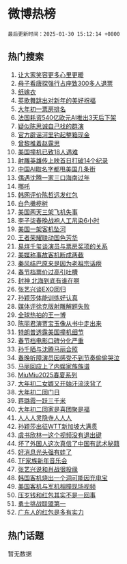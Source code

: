 # 微博热榜

`最后更新时间：2025-01-30 15:12:14 +0800`

## 热门搜索

1. [让大家笑容更多心里更暖](https://m.weibo.cn/search?containerid=100103type%3D1%26t%3D10%26q%3D%23%E8%AE%A9%E5%A4%A7%E5%AE%B6%E7%AC%91%E5%AE%B9%E6%9B%B4%E5%A4%9A%E5%BF%83%E9%87%8C%E6%9B%B4%E6%9A%96%23&stream_entry_id=51&isnewpage=1&extparam=seat%3D1%26c_type%3D51%26stream_entry_id%3D51%26cate%3D10103%26pos%3D0%26q%3D%2523%25E8%25AE%25A9%25E5%25A4%25A7%25E5%25AE%25B6%25E7%25AC%2591%25E5%25AE%25B9%25E6%259B%25B4%25E5%25A4%259A%25E5%25BF%2583%25E9%2587%258C%25E6%259B%25B4%25E6%259A%2596%2523%26filter_type%3Drealtimehot%26dgr%3D0%26display_time%3D1738221133%26pre_seqid%3D173822113361801140040135)
1. [母子看唐探强行占座致300多人退票](https://m.weibo.cn/search?containerid=100103type%3D1%26t%3D10%26q%3D%23%E6%AF%8D%E5%AD%90%E7%9C%8B%E5%94%90%E6%8E%A2%E5%BC%BA%E8%A1%8C%E5%8D%A0%E5%BA%A7%E8%87%B4300%E5%A4%9A%E4%BA%BA%E9%80%80%E7%A5%A8%23&stream_entry_id=31&isnewpage=1&extparam=seat%3D1%26realpos%3D1%26flag%3D1%26filter_type%3Drealtimehot%26c_type%3D31%26lcate%3D5001%26band_rank%3D1%26cate%3D5001%26stream_entry_id%3D31%26q%3D%2523%25E6%25AF%258D%25E5%25AD%2590%25E7%259C%258B%25E5%2594%2590%25E6%258E%25A2%25E5%25BC%25BA%25E8%25A1%258C%25E5%258D%25A0%25E5%25BA%25A7%25E8%2587%25B4300%25E5%25A4%259A%25E4%25BA%25BA%25E9%2580%2580%25E7%25A5%25A8%2523%26pos%3D0%26dgr%3D0%26display_time%3D1738221133%26pre_seqid%3D173822113361801140040135)
1. [纸嫁衣](https://m.weibo.cn/search?containerid=100103type%3D1%26t%3D10%26q%3D%E7%BA%B8%E5%AB%81%E8%A1%A3&stream_entry_id=31&isnewpage=1&extparam=seat%3D1%26realpos%3D2%26flag%3D1%26filter_type%3Drealtimehot%26c_type%3D31%26lcate%3D5001%26band_rank%3D2%26cate%3D5001%26stream_entry_id%3D31%26q%3D%25E7%25BA%25B8%25E5%25AB%2581%25E8%25A1%25A3%26pos%3D1%26dgr%3D0%26display_time%3D1738221133%26pre_seqid%3D173822113361801140040135)
1. [英歌舞跳出对新年的美好祝福](https://m.weibo.cn/search?containerid=100103type%3D1%26t%3D10%26q%3D%23%E8%8B%B1%E6%AD%8C%E8%88%9E%E8%B7%B3%E5%87%BA%E5%AF%B9%E6%96%B0%E5%B9%B4%E7%9A%84%E7%BE%8E%E5%A5%BD%E7%A5%9D%E7%A6%8F%23&stream_entry_id=31&isnewpage=1&extparam=seat%3D1%26realpos%3D3%26flag%3D0%26filter_type%3Drealtimehot%26c_type%3D31%26lcate%3D5001%26band_rank%3D3%26cate%3D5001%26stream_entry_id%3D31%26q%3D%2523%25E8%258B%25B1%25E6%25AD%258C%25E8%2588%259E%25E8%25B7%25B3%25E5%2587%25BA%25E5%25AF%25B9%25E6%2596%25B0%25E5%25B9%25B4%25E7%259A%2584%25E7%25BE%258E%25E5%25A5%25BD%25E7%25A5%259D%25E7%25A6%258F%2523%26pos%3D2%26dgr%3D0%26display_time%3D1738221133%26pre_seqid%3D173822113361801140040135)
1. [大年初一票房排名](https://m.weibo.cn/search?containerid=100103type%3D1%26t%3D10%26q%3D%23%E5%A4%A7%E5%B9%B4%E5%88%9D%E4%B8%80%E7%A5%A8%E6%88%BF%E6%8E%92%E5%90%8D%23&stream_entry_id=31&isnewpage=1&extparam=seat%3D1%26realpos%3D4%26flag%3D2%26filter_type%3Drealtimehot%26c_type%3D31%26lcate%3D5001%26band_rank%3D4%26cate%3D5001%26stream_entry_id%3D31%26q%3D%2523%25E5%25A4%25A7%25E5%25B9%25B4%25E5%2588%259D%25E4%25B8%2580%25E7%25A5%25A8%25E6%2588%25BF%25E6%258E%2592%25E5%2590%258D%2523%26pos%3D3%26dgr%3D0%26display_time%3D1738221133%26pre_seqid%3D173822113361801140040135)
1. [法国耗资540亿欧元AI推出3天后下架](https://m.weibo.cn/search?containerid=100103type%3D1%26t%3D10%26q%3D%23%E6%B3%95%E5%9B%BD%E8%80%97%E8%B5%84540%E4%BA%BF%E6%AC%A7%E5%85%83AI%E6%8E%A8%E5%87%BA3%E5%A4%A9%E5%90%8E%E4%B8%8B%E6%9E%B6%23&stream_entry_id=31&isnewpage=1&extparam=seat%3D1%26realpos%3D5%26flag%3D1%26filter_type%3Drealtimehot%26c_type%3D31%26lcate%3D5001%26band_rank%3D5%26cate%3D5001%26stream_entry_id%3D31%26q%3D%2523%25E6%25B3%2595%25E5%259B%25BD%25E8%2580%2597%25E8%25B5%2584540%25E4%25BA%25BF%25E6%25AC%25A7%25E5%2585%2583AI%25E6%258E%25A8%25E5%2587%25BA3%25E5%25A4%25A9%25E5%2590%258E%25E4%25B8%258B%25E6%259E%25B6%2523%26pos%3D4%26dgr%3D0%26display_time%3D1738221133%26pre_seqid%3D173822113361801140040135)
1. [疑似陈思诚自己找的群演](https://m.weibo.cn/search?containerid=100103type%3D1%26t%3D10%26q%3D%E7%96%91%E4%BC%BC%E9%99%88%E6%80%9D%E8%AF%9A%E8%87%AA%E5%B7%B1%E6%89%BE%E7%9A%84%E7%BE%A4%E6%BC%94&stream_entry_id=31&isnewpage=1&extparam=seat%3D1%26realpos%3D6%26flag%3D1%26filter_type%3Drealtimehot%26c_type%3D31%26lcate%3D5001%26band_rank%3D6%26cate%3D5001%26stream_entry_id%3D31%26q%3D%25E7%2596%2591%25E4%25BC%25BC%25E9%2599%2588%25E6%2580%259D%25E8%25AF%259A%25E8%2587%25AA%25E5%25B7%25B1%25E6%2589%25BE%25E7%259A%2584%25E7%25BE%25A4%25E6%25BC%2594%26pos%3D5%26dgr%3D0%26display_time%3D1738221133%26pre_seqid%3D173822113361801140040135)
1. [官方辟谣河里钓起整箱现金](https://m.weibo.cn/search?containerid=100103type%3D1%26t%3D10%26q%3D%23%E5%AE%98%E6%96%B9%E8%BE%9F%E8%B0%A3%E6%B2%B3%E9%87%8C%E9%92%93%E8%B5%B7%E6%95%B4%E7%AE%B1%E7%8E%B0%E9%87%91%23&stream_entry_id=31&isnewpage=1&extparam=seat%3D1%26adid%3D275001%26filter_type%3Drealtimehot%26stream_entry_id%3D31%26c_type%3D31%26lcate%3D5001%26band_rank%3D7%26cate%3D5001%26pos%3D6%26q%3D%2523%25E5%25AE%2598%25E6%2596%25B9%25E8%25BE%259F%25E8%25B0%25A3%25E6%25B2%25B3%25E9%2587%258C%25E9%2592%2593%25E8%25B5%25B7%25E6%2595%25B4%25E7%25AE%25B1%25E7%258E%25B0%25E9%2587%2591%2523%26is_ad_pos%3D1%26dgr%3D0%26display_time%3D1738221133%26pre_seqid%3D173822113361801140040135)
1. [曾黎推着赵露思](https://m.weibo.cn/search?containerid=100103type%3D1%26t%3D10%26q%3D%23%E6%9B%BE%E9%BB%8E%E6%8E%A8%E7%9D%80%E8%B5%B5%E9%9C%B2%E6%80%9D%23&stream_entry_id=31&isnewpage=1&extparam=seat%3D1%26realpos%3D7%26flag%3D1%26filter_type%3Drealtimehot%26c_type%3D31%26lcate%3D5001%26band_rank%3D7%26cate%3D5001%26stream_entry_id%3D31%26q%3D%2523%25E6%259B%25BE%25E9%25BB%258E%25E6%258E%25A8%25E7%259D%2580%25E8%25B5%25B5%25E9%259C%25B2%25E6%2580%259D%2523%26pos%3D7%26dgr%3D0%26display_time%3D1738221133%26pre_seqid%3D173822113361801140040135)
1. [美国撞机已致18人遇难](https://m.weibo.cn/search?containerid=100103type%3D1%26t%3D10%26q%3D%23%E7%BE%8E%E5%9B%BD%E6%92%9E%E6%9C%BA%E5%B7%B2%E8%87%B418%E4%BA%BA%E9%81%87%E9%9A%BE%23&stream_entry_id=31&isnewpage=1&extparam=seat%3D1%26realpos%3D8%26flag%3D0%26filter_type%3Drealtimehot%26c_type%3D31%26lcate%3D5001%26band_rank%3D8%26cate%3D5001%26stream_entry_id%3D31%26q%3D%2523%25E7%25BE%258E%25E5%259B%25BD%25E6%2592%259E%25E6%259C%25BA%25E5%25B7%25B2%25E8%2587%25B418%25E4%25BA%25BA%25E9%2581%2587%25E9%259A%25BE%2523%26pos%3D8%26dgr%3D0%26display_time%3D1738221133%26pre_seqid%3D173822113361801140040135)
1. [射雕英雄传上映首日打破14个纪录](https://m.weibo.cn/search?containerid=100103type%3D1%26t%3D10%26q%3D%23%E5%B0%84%E9%9B%95%E8%8B%B1%E9%9B%84%E4%BC%A0%E4%B8%8A%E6%98%A0%E9%A6%96%E6%97%A5%E6%89%93%E7%A0%B414%E4%B8%AA%E7%BA%AA%E5%BD%95%23&stream_entry_id=31&isnewpage=1&extparam=seat%3D1%26realpos%3D9%26flag%3D0%26filter_type%3Drealtimehot%26c_type%3D31%26lcate%3D5001%26band_rank%3D9%26cate%3D5001%26stream_entry_id%3D31%26q%3D%2523%25E5%25B0%2584%25E9%259B%2595%25E8%258B%25B1%25E9%259B%2584%25E4%25BC%25A0%25E4%25B8%258A%25E6%2598%25A0%25E9%25A6%2596%25E6%2597%25A5%25E6%2589%2593%25E7%25A0%25B414%25E4%25B8%25AA%25E7%25BA%25AA%25E5%25BD%2595%2523%26pos%3D9%26dgr%3D0%26display_time%3D1738221133%26pre_seqid%3D173822113361801140040135)
1. [中国AI取名字都甩美国几条街](https://m.weibo.cn/search?containerid=100103type%3D1%26t%3D10%26q%3D%23%E4%B8%AD%E5%9B%BDAI%E5%8F%96%E5%90%8D%E5%AD%97%E9%83%BD%E7%94%A9%E7%BE%8E%E5%9B%BD%E5%87%A0%E6%9D%A1%E8%A1%97%23&stream_entry_id=31&isnewpage=1&extparam=seat%3D1%26realpos%3D10%26flag%3D0%26filter_type%3Drealtimehot%26c_type%3D31%26lcate%3D5001%26band_rank%3D10%26cate%3D5001%26stream_entry_id%3D31%26q%3D%2523%25E4%25B8%25AD%25E5%259B%25BDAI%25E5%258F%2596%25E5%2590%258D%25E5%25AD%2597%25E9%2583%25BD%25E7%2594%25A9%25E7%25BE%258E%25E5%259B%25BD%25E5%2587%25A0%25E6%259D%25A1%25E8%25A1%2597%2523%26pos%3D10%26dgr%3D0%26display_time%3D1738221133%26pre_seqid%3D173822113361801140040135)
1. [偶遇沈腾一家三口海南过年](https://m.weibo.cn/search?containerid=100103type%3D1%26t%3D10%26q%3D%23%E5%81%B6%E9%81%87%E6%B2%88%E8%85%BE%E4%B8%80%E5%AE%B6%E4%B8%89%E5%8F%A3%E6%B5%B7%E5%8D%97%E8%BF%87%E5%B9%B4%23&stream_entry_id=31&isnewpage=1&extparam=seat%3D1%26realpos%3D11%26flag%3D2%26filter_type%3Drealtimehot%26c_type%3D31%26lcate%3D5001%26band_rank%3D11%26cate%3D5001%26stream_entry_id%3D31%26q%3D%2523%25E5%2581%25B6%25E9%2581%2587%25E6%25B2%2588%25E8%2585%25BE%25E4%25B8%2580%25E5%25AE%25B6%25E4%25B8%2589%25E5%258F%25A3%25E6%25B5%25B7%25E5%258D%2597%25E8%25BF%2587%25E5%25B9%25B4%2523%26pos%3D11%26dgr%3D0%26display_time%3D1738221133%26pre_seqid%3D173822113361801140040135)
1. [哪吒](https://m.weibo.cn/search?containerid=100103type%3D1%26t%3D10%26q%3D%E5%93%AA%E5%90%92&stream_entry_id=31&isnewpage=1&extparam=seat%3D1%26realpos%3D12%26flag%3D0%26filter_type%3Drealtimehot%26c_type%3D31%26lcate%3D5001%26band_rank%3D12%26cate%3D5001%26stream_entry_id%3D31%26q%3D%25E5%2593%25AA%25E5%2590%2592%26pos%3D12%26dgr%3D0%26display_time%3D1738221133%26pre_seqid%3D173822113361801140040135)
1. [韩网评价陈哲远发红包](https://m.weibo.cn/search?containerid=100103type%3D1%26t%3D10%26q%3D%23%E9%9F%A9%E7%BD%91%E8%AF%84%E4%BB%B7%E9%99%88%E5%93%B2%E8%BF%9C%E5%8F%91%E7%BA%A2%E5%8C%85%23&stream_entry_id=31&isnewpage=1&extparam=seat%3D1%26realpos%3D13%26flag%3D0%26filter_type%3Drealtimehot%26c_type%3D31%26lcate%3D5001%26band_rank%3D13%26cate%3D5001%26stream_entry_id%3D31%26q%3D%2523%25E9%259F%25A9%25E7%25BD%2591%25E8%25AF%2584%25E4%25BB%25B7%25E9%2599%2588%25E5%2593%25B2%25E8%25BF%259C%25E5%258F%2591%25E7%25BA%25A2%25E5%258C%2585%2523%26pos%3D13%26dgr%3D0%26display_time%3D1738221133%26pre_seqid%3D173822113361801140040135)
1. [白色橄榄树](https://m.weibo.cn/search?containerid=100103type%3D1%26t%3D10%26q%3D%E7%99%BD%E8%89%B2%E6%A9%84%E6%A6%84%E6%A0%91&stream_entry_id=31&isnewpage=1&extparam=seat%3D1%26realpos%3D14%26flag%3D1%26filter_type%3Drealtimehot%26c_type%3D31%26lcate%3D5001%26band_rank%3D14%26cate%3D5001%26stream_entry_id%3D31%26q%3D%25E7%2599%25BD%25E8%2589%25B2%25E6%25A9%2584%25E6%25A6%2584%25E6%25A0%2591%26pos%3D14%26dgr%3D0%26display_time%3D1738221133%26pre_seqid%3D173822113361801140040135)
1. [美国两天三架飞机失事](https://m.weibo.cn/search?containerid=100103type%3D1%26t%3D10%26q%3D%23%E7%BE%8E%E5%9B%BD%E4%B8%A4%E5%A4%A9%E4%B8%89%E6%9E%B6%E9%A3%9E%E6%9C%BA%E5%A4%B1%E4%BA%8B%23&stream_entry_id=31&isnewpage=1&extparam=seat%3D1%26realpos%3D15%26flag%3D1%26filter_type%3Drealtimehot%26c_type%3D31%26lcate%3D5001%26band_rank%3D15%26cate%3D5001%26stream_entry_id%3D31%26q%3D%2523%25E7%25BE%258E%25E5%259B%25BD%25E4%25B8%25A4%25E5%25A4%25A9%25E4%25B8%2589%25E6%259E%25B6%25E9%25A3%259E%25E6%259C%25BA%25E5%25A4%25B1%25E4%25BA%258B%2523%26pos%3D15%26dgr%3D0%26display_time%3D1738221133%26pre_seqid%3D173822113361801140040135)
1. [李子柒春晚战袍人工吊染6小时](https://m.weibo.cn/search?containerid=100103type%3D1%26t%3D10%26q%3D%23%E6%9D%8E%E5%AD%90%E6%9F%92%E6%98%A5%E6%99%9A%E6%88%98%E8%A2%8D%E4%BA%BA%E5%B7%A5%E5%90%8A%E6%9F%936%E5%B0%8F%E6%97%B6%23&stream_entry_id=31&isnewpage=1&extparam=seat%3D1%26realpos%3D16%26flag%3D2%26filter_type%3Drealtimehot%26c_type%3D31%26lcate%3D5001%26band_rank%3D16%26cate%3D5001%26stream_entry_id%3D31%26q%3D%2523%25E6%259D%258E%25E5%25AD%2590%25E6%259F%2592%25E6%2598%25A5%25E6%2599%259A%25E6%2588%2598%25E8%25A2%258D%25E4%25BA%25BA%25E5%25B7%25A5%25E5%2590%258A%25E6%259F%25936%25E5%25B0%258F%25E6%2597%25B6%2523%26pos%3D16%26dgr%3D0%26display_time%3D1738221133%26pre_seqid%3D173822113361801140040135)
1. [美国一架客机坠河](https://m.weibo.cn/search?containerid=100103type%3D1%26t%3D10%26q%3D%23%E7%BE%8E%E5%9B%BD%E4%B8%80%E6%9E%B6%E5%AE%A2%E6%9C%BA%E5%9D%A0%E6%B2%B3%23&stream_entry_id=31&isnewpage=1&extparam=seat%3D1%26realpos%3D17%26flag%3D0%26filter_type%3Drealtimehot%26c_type%3D31%26lcate%3D5001%26band_rank%3D17%26cate%3D5001%26stream_entry_id%3D31%26q%3D%2523%25E7%25BE%258E%25E5%259B%25BD%25E4%25B8%2580%25E6%259E%25B6%25E5%25AE%25A2%25E6%259C%25BA%25E5%259D%25A0%25E6%25B2%25B3%2523%26pos%3D17%26dgr%3D0%26display_time%3D1738221133%26pre_seqid%3D173822113361801140040135)
1. [王者荣耀联动国色芳华](https://m.weibo.cn/search?containerid=100103type%3D1%26t%3D10%26q%3D%23%E7%8E%8B%E8%80%85%E8%8D%A3%E8%80%80%E8%81%94%E5%8A%A8%E5%9B%BD%E8%89%B2%E8%8A%B3%E5%8D%8E%23&stream_entry_id=31&isnewpage=1&extparam=seat%3D1%26realpos%3D18%26flag%3D0%26filter_type%3Drealtimehot%26c_type%3D31%26lcate%3D5001%26band_rank%3D18%26cate%3D5001%26stream_entry_id%3D31%26q%3D%2523%25E7%258E%258B%25E8%2580%2585%25E8%258D%25A3%25E8%2580%2580%25E8%2581%2594%25E5%258A%25A8%25E5%259B%25BD%25E8%2589%25B2%25E8%258A%25B3%25E5%258D%258E%2523%26pos%3D18%26dgr%3D0%26display_time%3D1738221133%26pre_seqid%3D173822113361801140040135)
1. [易烊千玺谈演员与票房奖项的关系](https://m.weibo.cn/search?containerid=100103type%3D1%26t%3D10%26q%3D%23%E6%98%93%E7%83%8A%E5%8D%83%E7%8E%BA%E8%B0%88%E6%BC%94%E5%91%98%E4%B8%8E%E7%A5%A8%E6%88%BF%E5%A5%96%E9%A1%B9%E7%9A%84%E5%85%B3%E7%B3%BB%23&stream_entry_id=31&isnewpage=1&extparam=seat%3D1%26realpos%3D19%26flag%3D1%26filter_type%3Drealtimehot%26c_type%3D31%26lcate%3D5001%26band_rank%3D19%26cate%3D5001%26stream_entry_id%3D31%26q%3D%2523%25E6%2598%2593%25E7%2583%258A%25E5%258D%2583%25E7%258E%25BA%25E8%25B0%2588%25E6%25BC%2594%25E5%2591%2598%25E4%25B8%258E%25E7%25A5%25A8%25E6%2588%25BF%25E5%25A5%2596%25E9%25A1%25B9%25E7%259A%2584%25E5%2585%25B3%25E7%25B3%25BB%2523%26pos%3D19%26dgr%3D0%26display_time%3D1738221133%26pre_seqid%3D173822113361801140040135)
1. [美媒称事故客机断成两截](https://m.weibo.cn/search?containerid=100103type%3D1%26t%3D10%26q%3D%23%E7%BE%8E%E5%AA%92%E7%A7%B0%E4%BA%8B%E6%95%85%E5%AE%A2%E6%9C%BA%E6%96%AD%E6%88%90%E4%B8%A4%E6%88%AA%23&stream_entry_id=31&isnewpage=1&extparam=seat%3D1%26realpos%3D20%26flag%3D1%26filter_type%3Drealtimehot%26c_type%3D31%26lcate%3D5001%26band_rank%3D20%26cate%3D5001%26stream_entry_id%3D31%26q%3D%2523%25E7%25BE%258E%25E5%25AA%2592%25E7%25A7%25B0%25E4%25BA%258B%25E6%2595%2585%25E5%25AE%25A2%25E6%259C%25BA%25E6%2596%25AD%25E6%2588%2590%25E4%25B8%25A4%25E6%2588%25AA%2523%26pos%3D20%26dgr%3D0%26display_time%3D1738221133%26pre_seqid%3D173822113361801140040135)
1. [秦风结巴原来是因为老祖宗话痨](https://m.weibo.cn/search?containerid=100103type%3D1%26t%3D10%26q%3D%E7%A7%A6%E9%A3%8E%E7%BB%93%E5%B7%B4%E5%8E%9F%E6%9D%A5%E6%98%AF%E5%9B%A0%E4%B8%BA%E8%80%81%E7%A5%96%E5%AE%97%E8%AF%9D%E7%97%A8&stream_entry_id=31&isnewpage=1&extparam=seat%3D1%26realpos%3D21%26flag%3D1%26filter_type%3Drealtimehot%26c_type%3D31%26lcate%3D5001%26band_rank%3D21%26cate%3D5001%26stream_entry_id%3D31%26q%3D%25E7%25A7%25A6%25E9%25A3%258E%25E7%25BB%2593%25E5%25B7%25B4%25E5%258E%259F%25E6%259D%25A5%25E6%2598%25AF%25E5%259B%25A0%25E4%25B8%25BA%25E8%2580%2581%25E7%25A5%2596%25E5%25AE%2597%25E8%25AF%259D%25E7%2597%25A8%26pos%3D21%26dgr%3D0%26display_time%3D1738221133%26pre_seqid%3D173822113361801140040135)
1. [春节档票价过高引吐槽](https://m.weibo.cn/search?containerid=100103type%3D1%26t%3D10%26q%3D%23%E6%98%A5%E8%8A%82%E6%A1%A3%E7%A5%A8%E4%BB%B7%E8%BF%87%E9%AB%98%E5%BC%95%E5%90%90%E6%A7%BD%23&stream_entry_id=31&isnewpage=1&extparam=seat%3D1%26realpos%3D22%26flag%3D0%26filter_type%3Drealtimehot%26c_type%3D31%26lcate%3D5001%26band_rank%3D22%26cate%3D5001%26stream_entry_id%3D31%26q%3D%2523%25E6%2598%25A5%25E8%258A%2582%25E6%25A1%25A3%25E7%25A5%25A8%25E4%25BB%25B7%25E8%25BF%2587%25E9%25AB%2598%25E5%25BC%2595%25E5%2590%2590%25E6%25A7%25BD%2523%26pos%3D22%26dgr%3D0%26display_time%3D1738221133%26pre_seqid%3D173822113361801140040135)
1. [封神 北海到底有谁在啊](https://m.weibo.cn/search?containerid=100103type%3D1%26t%3D10%26q%3D%E5%B0%81%E7%A5%9E+%E5%8C%97%E6%B5%B7%E5%88%B0%E5%BA%95%E6%9C%89%E8%B0%81%E5%9C%A8%E5%95%8A&stream_entry_id=31&isnewpage=1&extparam=seat%3D1%26realpos%3D23%26flag%3D0%26filter_type%3Drealtimehot%26c_type%3D31%26lcate%3D5001%26band_rank%3D23%26cate%3D5001%26stream_entry_id%3D31%26q%3D%25E5%25B0%2581%25E7%25A5%259E%2520%25E5%258C%2597%25E6%25B5%25B7%25E5%2588%25B0%25E5%25BA%2595%25E6%259C%2589%25E8%25B0%2581%25E5%259C%25A8%25E5%2595%258A%26pos%3D23%26dgr%3D0%26display_time%3D1738221133%26pre_seqid%3D173822113361801140040135)
1. [张艺兴谈EXO回归](https://m.weibo.cn/search?containerid=100103type%3D1%26t%3D10%26q%3D%23%E5%BC%A0%E8%89%BA%E5%85%B4%E8%B0%88EXO%E5%9B%9E%E5%BD%92%23&stream_entry_id=31&isnewpage=1&extparam=seat%3D1%26realpos%3D24%26flag%3D0%26filter_type%3Drealtimehot%26c_type%3D31%26lcate%3D5001%26band_rank%3D24%26cate%3D5001%26stream_entry_id%3D31%26q%3D%2523%25E5%25BC%25A0%25E8%2589%25BA%25E5%2585%25B4%25E8%25B0%2588EXO%25E5%259B%259E%25E5%25BD%2592%2523%26pos%3D24%26dgr%3D0%26display_time%3D1738221133%26pre_seqid%3D173822113361801140040135)
1. [孙颖莎体能训练好认真](https://m.weibo.cn/search?containerid=100103type%3D1%26t%3D10%26q%3D%23%E5%AD%99%E9%A2%96%E8%8E%8E%E4%BD%93%E8%83%BD%E8%AE%AD%E7%BB%83%E5%A5%BD%E8%AE%A4%E7%9C%9F%23&stream_entry_id=31&isnewpage=1&extparam=seat%3D1%26realpos%3D25%26flag%3D1%26filter_type%3Drealtimehot%26c_type%3D31%26lcate%3D5001%26band_rank%3D25%26cate%3D5001%26stream_entry_id%3D31%26q%3D%2523%25E5%25AD%2599%25E9%25A2%2596%25E8%258E%258E%25E4%25BD%2593%25E8%2583%25BD%25E8%25AE%25AD%25E7%25BB%2583%25E5%25A5%25BD%25E8%25AE%25A4%25E7%259C%259F%2523%26pos%3D25%26dgr%3D0%26display_time%3D1738221133%26pre_seqid%3D173822113361801140040135)
1. [媒体评徐克版射雕解题失败](https://m.weibo.cn/search?containerid=100103type%3D1%26t%3D10%26q%3D%23%E5%AA%92%E4%BD%93%E8%AF%84%E5%BE%90%E5%85%8B%E7%89%88%E5%B0%84%E9%9B%95%E8%A7%A3%E9%A2%98%E5%A4%B1%E8%B4%A5%23&stream_entry_id=31&isnewpage=1&extparam=seat%3D1%26realpos%3D26%26flag%3D1%26filter_type%3Drealtimehot%26c_type%3D31%26lcate%3D5001%26band_rank%3D26%26cate%3D5001%26stream_entry_id%3D31%26q%3D%2523%25E5%25AA%2592%25E4%25BD%2593%25E8%25AF%2584%25E5%25BE%2590%25E5%2585%258B%25E7%2589%2588%25E5%25B0%2584%25E9%259B%2595%25E8%25A7%25A3%25E9%25A2%2598%25E5%25A4%25B1%25E8%25B4%25A5%2523%26pos%3D26%26dgr%3D0%26display_time%3D1738221133%26pre_seqid%3D173822113361801140040135)
1. [全球热拍的王一博](https://m.weibo.cn/search?containerid=100103type%3D1%26t%3D10%26q%3D%E5%85%A8%E7%90%83%E7%83%AD%E6%8B%8D%E7%9A%84%E7%8E%8B%E4%B8%80%E5%8D%9A&stream_entry_id=31&isnewpage=1&extparam=seat%3D1%26realpos%3D27%26flag%3D0%26filter_type%3Drealtimehot%26c_type%3D31%26lcate%3D5001%26band_rank%3D27%26cate%3D5001%26stream_entry_id%3D31%26q%3D%25E5%2585%25A8%25E7%2590%2583%25E7%2583%25AD%25E6%258B%258D%25E7%259A%2584%25E7%258E%258B%25E4%25B8%2580%25E5%258D%259A%26pos%3D27%26dgr%3D0%26display_time%3D1738221133%26pre_seqid%3D173822113361801140040135)
1. [陈丽君演贾宝玉像从书中走出来](https://m.weibo.cn/search?containerid=100103type%3D1%26t%3D10%26q%3D%23%E9%99%88%E4%B8%BD%E5%90%9B%E6%BC%94%E8%B4%BE%E5%AE%9D%E7%8E%89%E5%83%8F%E4%BB%8E%E4%B9%A6%E4%B8%AD%E8%B5%B0%E5%87%BA%E6%9D%A5%23&stream_entry_id=31&isnewpage=1&extparam=seat%3D1%26realpos%3D28%26flag%3D0%26filter_type%3Drealtimehot%26c_type%3D31%26lcate%3D5001%26band_rank%3D28%26cate%3D5001%26stream_entry_id%3D31%26q%3D%2523%25E9%2599%2588%25E4%25B8%25BD%25E5%2590%259B%25E6%25BC%2594%25E8%25B4%25BE%25E5%25AE%259D%25E7%258E%2589%25E5%2583%258F%25E4%25BB%258E%25E4%25B9%25A6%25E4%25B8%25AD%25E8%25B5%25B0%25E5%2587%25BA%25E6%259D%25A5%2523%26pos%3D28%26dgr%3D0%26display_time%3D1738221133%26pre_seqid%3D173822113361801140040135)
1. [特朗普透露美国撞机细节](https://m.weibo.cn/search?containerid=100103type%3D1%26t%3D10%26q%3D%23%E7%89%B9%E6%9C%97%E6%99%AE%E9%80%8F%E9%9C%B2%E7%BE%8E%E5%9B%BD%E6%92%9E%E6%9C%BA%E7%BB%86%E8%8A%82%23&stream_entry_id=31&isnewpage=1&extparam=seat%3D1%26realpos%3D29%26flag%3D1%26filter_type%3Drealtimehot%26c_type%3D31%26lcate%3D5001%26band_rank%3D29%26cate%3D5001%26stream_entry_id%3D31%26q%3D%2523%25E7%2589%25B9%25E6%259C%2597%25E6%2599%25AE%25E9%2580%258F%25E9%259C%25B2%25E7%25BE%258E%25E5%259B%25BD%25E6%2592%259E%25E6%259C%25BA%25E7%25BB%2586%25E8%258A%2582%2523%26pos%3D29%26dgr%3D0%26display_time%3D1738221133%26pre_seqid%3D173822113361801140040135)
1. [春节档电影口碑分化严重](https://m.weibo.cn/search?containerid=100103type%3D1%26t%3D10%26q%3D%23%E6%98%A5%E8%8A%82%E6%A1%A3%E7%94%B5%E5%BD%B1%E5%8F%A3%E7%A2%91%E5%88%86%E5%8C%96%E4%B8%A5%E9%87%8D%23&stream_entry_id=31&isnewpage=1&extparam=seat%3D1%26realpos%3D30%26flag%3D1%26filter_type%3Drealtimehot%26c_type%3D31%26lcate%3D5001%26band_rank%3D30%26cate%3D5001%26stream_entry_id%3D31%26q%3D%2523%25E6%2598%25A5%25E8%258A%2582%25E6%25A1%25A3%25E7%2594%25B5%25E5%25BD%25B1%25E5%258F%25A3%25E7%25A2%2591%25E5%2588%2586%25E5%258C%2596%25E4%25B8%25A5%25E9%2587%258D%2523%26pos%3D30%26dgr%3D0%26display_time%3D1738221133%26pre_seqid%3D173822113361801140040135)
1. [孙千晒与沈腾马丽合照](https://m.weibo.cn/search?containerid=100103type%3D1%26t%3D10%26q%3D%23%E5%AD%99%E5%8D%83%E6%99%92%E4%B8%8E%E6%B2%88%E8%85%BE%E9%A9%AC%E4%B8%BD%E5%90%88%E7%85%A7%23&stream_entry_id=31&isnewpage=1&extparam=seat%3D1%26realpos%3D31%26flag%3D0%26filter_type%3Drealtimehot%26c_type%3D31%26lcate%3D5001%26band_rank%3D31%26cate%3D5001%26stream_entry_id%3D31%26q%3D%2523%25E5%25AD%2599%25E5%258D%2583%25E6%2599%2592%25E4%25B8%258E%25E6%25B2%2588%25E8%2585%25BE%25E9%25A9%25AC%25E4%25B8%25BD%25E5%2590%2588%25E7%2585%25A7%2523%26pos%3D31%26dgr%3D0%26display_time%3D1738221133%26pre_seqid%3D173822113361801140040135)
1. [春晚听障演员因感受不到节奏偷偷哭泣](https://m.weibo.cn/search?containerid=100103type%3D1%26t%3D10%26q%3D%23%E6%98%A5%E6%99%9A%E5%90%AC%E9%9A%9C%E6%BC%94%E5%91%98%E5%9B%A0%E6%84%9F%E5%8F%97%E4%B8%8D%E5%88%B0%E8%8A%82%E5%A5%8F%E5%81%B7%E5%81%B7%E5%93%AD%E6%B3%A3%23&stream_entry_id=31&isnewpage=1&extparam=seat%3D1%26realpos%3D32%26flag%3D1%26filter_type%3Drealtimehot%26c_type%3D31%26lcate%3D5001%26band_rank%3D32%26cate%3D5001%26stream_entry_id%3D31%26q%3D%2523%25E6%2598%25A5%25E6%2599%259A%25E5%2590%25AC%25E9%259A%259C%25E6%25BC%2594%25E5%2591%2598%25E5%259B%25A0%25E6%2584%259F%25E5%258F%2597%25E4%25B8%258D%25E5%2588%25B0%25E8%258A%2582%25E5%25A5%258F%25E5%2581%25B7%25E5%2581%25B7%25E5%2593%25AD%25E6%25B3%25A3%2523%26pos%3D32%26dgr%3D0%26display_time%3D1738221133%26pre_seqid%3D173822113361801140040135)
1. [马丽回应上了内娱家族族谱](https://m.weibo.cn/search?containerid=100103type%3D1%26t%3D10%26q%3D%23%E9%A9%AC%E4%B8%BD%E5%9B%9E%E5%BA%94%E4%B8%8A%E4%BA%86%E5%86%85%E5%A8%B1%E5%AE%B6%E6%97%8F%E6%97%8F%E8%B0%B1%23&stream_entry_id=31&isnewpage=1&extparam=seat%3D1%26realpos%3D33%26flag%3D1%26filter_type%3Drealtimehot%26c_type%3D31%26lcate%3D5001%26band_rank%3D33%26cate%3D5001%26stream_entry_id%3D31%26q%3D%2523%25E9%25A9%25AC%25E4%25B8%25BD%25E5%259B%259E%25E5%25BA%2594%25E4%25B8%258A%25E4%25BA%2586%25E5%2586%2585%25E5%25A8%25B1%25E5%25AE%25B6%25E6%2597%258F%25E6%2597%258F%25E8%25B0%25B1%2523%26pos%3D33%26dgr%3D0%26display_time%3D1738221133%26pre_seqid%3D173822113361801140040135)
1. [MiuMiu2025春夏系列](https://m.weibo.cn/search?containerid=100103type%3D1%26t%3D10%26q%3D%23MiuMiu2025%E6%98%A5%E5%A4%8F%E7%B3%BB%E5%88%97%23&stream_entry_id=31&isnewpage=1&extparam=seat%3D1%26realpos%3D34%26flag%3D1%26filter_type%3Drealtimehot%26c_type%3D31%26lcate%3D5001%26band_rank%3D34%26cate%3D5001%26stream_entry_id%3D31%26q%3D%2523MiuMiu2025%25E6%2598%25A5%25E5%25A4%258F%25E7%25B3%25BB%25E5%2588%2597%2523%26pos%3D34%26dgr%3D0%26display_time%3D1738221133%26pre_seqid%3D173822113361801140040135)
1. [大年初二女婿又开始汗流浃背了](https://m.weibo.cn/search?containerid=100103type%3D1%26t%3D10%26q%3D%23%E5%A4%A7%E5%B9%B4%E5%88%9D%E4%BA%8C%E5%A5%B3%E5%A9%BF%E5%8F%88%E5%BC%80%E5%A7%8B%E6%B1%97%E6%B5%81%E6%B5%83%E8%83%8C%E4%BA%86%23&stream_entry_id=31&isnewpage=1&extparam=seat%3D1%26realpos%3D35%26flag%3D1%26filter_type%3Drealtimehot%26c_type%3D31%26lcate%3D5001%26band_rank%3D35%26cate%3D5001%26stream_entry_id%3D31%26q%3D%2523%25E5%25A4%25A7%25E5%25B9%25B4%25E5%2588%259D%25E4%25BA%258C%25E5%25A5%25B3%25E5%25A9%25BF%25E5%258F%2588%25E5%25BC%2580%25E5%25A7%258B%25E6%25B1%2597%25E6%25B5%2581%25E6%25B5%2583%25E8%2583%258C%25E4%25BA%2586%2523%26pos%3D35%26dgr%3D0%26display_time%3D1738221133%26pre_seqid%3D173822113361801140040135)
1. [大年初二回门日](https://m.weibo.cn/search?containerid=100103type%3D1%26t%3D10%26q%3D%23%E5%A4%A7%E5%B9%B4%E5%88%9D%E4%BA%8C%E5%9B%9E%E9%97%A8%E6%97%A5%23&stream_entry_id=31&isnewpage=1&extparam=seat%3D1%26realpos%3D36%26flag%3D0%26filter_type%3Drealtimehot%26c_type%3D31%26lcate%3D5001%26band_rank%3D36%26cate%3D5001%26stream_entry_id%3D31%26q%3D%2523%25E5%25A4%25A7%25E5%25B9%25B4%25E5%2588%259D%25E4%25BA%258C%25E5%259B%259E%25E9%2597%25A8%25E6%2597%25A5%2523%26pos%3D36%26dgr%3D0%26display_time%3D1738221133%26pre_seqid%3D173822113361801140040135)
1. [蒋璐霞一跃三千米](https://m.weibo.cn/search?containerid=100103type%3D1%26t%3D10%26q%3D%E8%92%8B%E7%92%90%E9%9C%9E%E4%B8%80%E8%B7%83%E4%B8%89%E5%8D%83%E7%B1%B3&stream_entry_id=31&isnewpage=1&extparam=seat%3D1%26realpos%3D37%26flag%3D1%26filter_type%3Drealtimehot%26c_type%3D31%26lcate%3D5001%26band_rank%3D37%26cate%3D5001%26stream_entry_id%3D31%26q%3D%25E8%2592%258B%25E7%2592%2590%25E9%259C%259E%25E4%25B8%2580%25E8%25B7%2583%25E4%25B8%2589%25E5%258D%2583%25E7%25B1%25B3%26pos%3D37%26dgr%3D0%26display_time%3D1738221133%26pre_seqid%3D173822113361801140040135)
1. [大年初二回家是喜团聚是福](https://m.weibo.cn/search?containerid=100103type%3D1%26t%3D10%26q%3D%23%E5%A4%A7%E5%B9%B4%E5%88%9D%E4%BA%8C%E5%9B%9E%E5%AE%B6%E6%98%AF%E5%96%9C%E5%9B%A2%E8%81%9A%E6%98%AF%E7%A6%8F%23&stream_entry_id=31&isnewpage=1&extparam=seat%3D1%26realpos%3D38%26flag%3D0%26filter_type%3Drealtimehot%26c_type%3D31%26lcate%3D5001%26band_rank%3D38%26cate%3D5001%26stream_entry_id%3D31%26q%3D%2523%25E5%25A4%25A7%25E5%25B9%25B4%25E5%2588%259D%25E4%25BA%258C%25E5%259B%259E%25E5%25AE%25B6%25E6%2598%25AF%25E5%2596%259C%25E5%259B%25A2%25E8%2581%259A%25E6%2598%25AF%25E7%25A6%258F%2523%26pos%3D38%26dgr%3D0%26display_time%3D1738221133%26pre_seqid%3D173822113361801140040135)
1. [人人人灵隐寺人人人](https://m.weibo.cn/search?containerid=100103type%3D1%26t%3D10%26q%3D%23%E4%BA%BA%E4%BA%BA%E4%BA%BA%E7%81%B5%E9%9A%90%E5%AF%BA%E4%BA%BA%E4%BA%BA%E4%BA%BA%23&stream_entry_id=31&isnewpage=1&extparam=seat%3D1%26realpos%3D39%26flag%3D0%26filter_type%3Drealtimehot%26c_type%3D31%26lcate%3D5001%26band_rank%3D39%26cate%3D5001%26stream_entry_id%3D31%26q%3D%2523%25E4%25BA%25BA%25E4%25BA%25BA%25E4%25BA%25BA%25E7%2581%25B5%25E9%259A%2590%25E5%25AF%25BA%25E4%25BA%25BA%25E4%25BA%25BA%25E4%25BA%25BA%2523%26pos%3D39%26dgr%3D0%26display_time%3D1738221133%26pre_seqid%3D173822113361801140040135)
1. [孙颖莎出征WTT新加坡大满贯](https://m.weibo.cn/search?containerid=100103type%3D1%26t%3D10%26q%3D%E5%AD%99%E9%A2%96%E8%8E%8E%E5%87%BA%E5%BE%81WTT%E6%96%B0%E5%8A%A0%E5%9D%A1%E5%A4%A7%E6%BB%A1%E8%B4%AF&stream_entry_id=31&isnewpage=1&extparam=seat%3D1%26realpos%3D40%26flag%3D1%26filter_type%3Drealtimehot%26c_type%3D31%26lcate%3D5001%26band_rank%3D40%26cate%3D5001%26stream_entry_id%3D31%26q%3D%25E5%25AD%2599%25E9%25A2%2596%25E8%258E%258E%25E5%2587%25BA%25E5%25BE%2581WTT%25E6%2596%25B0%25E5%258A%25A0%25E5%259D%25A1%25E5%25A4%25A7%25E6%25BB%25A1%25E8%25B4%25AF%26pos%3D40%26dgr%3D0%26display_time%3D1738221133%26pre_seqid%3D173822113361801140040135)
1. [虞书欣林一这个视频没有退出键](https://m.weibo.cn/search?containerid=100103type%3D1%26t%3D10%26q%3D%E8%99%9E%E4%B9%A6%E6%AC%A3%E6%9E%97%E4%B8%80%E8%BF%99%E4%B8%AA%E8%A7%86%E9%A2%91%E6%B2%A1%E6%9C%89%E9%80%80%E5%87%BA%E9%94%AE&stream_entry_id=31&isnewpage=1&extparam=seat%3D1%26realpos%3D41%26flag%3D1%26filter_type%3Drealtimehot%26c_type%3D31%26lcate%3D5001%26band_rank%3D41%26cate%3D5001%26stream_entry_id%3D31%26q%3D%25E8%2599%259E%25E4%25B9%25A6%25E6%25AC%25A3%25E6%259E%2597%25E4%25B8%2580%25E8%25BF%2599%25E4%25B8%25AA%25E8%25A7%2586%25E9%25A2%2591%25E6%25B2%25A1%25E6%259C%2589%25E9%2580%2580%25E5%2587%25BA%25E9%2594%25AE%26pos%3D41%26dgr%3D0%26display_time%3D1738221133%26pre_seqid%3D173822113361801140040135)
1. [坏了外国人这次真信了中国有武术秘籍](https://m.weibo.cn/search?containerid=100103type%3D1%26t%3D10%26q%3D%E5%9D%8F%E4%BA%86%E5%A4%96%E5%9B%BD%E4%BA%BA%E8%BF%99%E6%AC%A1%E7%9C%9F%E4%BF%A1%E4%BA%86%E4%B8%AD%E5%9B%BD%E6%9C%89%E6%AD%A6%E6%9C%AF%E7%A7%98%E7%B1%8D&stream_entry_id=31&isnewpage=1&extparam=seat%3D1%26realpos%3D42%26flag%3D1%26filter_type%3Drealtimehot%26c_type%3D31%26lcate%3D5001%26band_rank%3D42%26cate%3D5001%26stream_entry_id%3D31%26q%3D%25E5%259D%258F%25E4%25BA%2586%25E5%25A4%2596%25E5%259B%25BD%25E4%25BA%25BA%25E8%25BF%2599%25E6%25AC%25A1%25E7%259C%259F%25E4%25BF%25A1%25E4%25BA%2586%25E4%25B8%25AD%25E5%259B%25BD%25E6%259C%2589%25E6%25AD%25A6%25E6%259C%25AF%25E7%25A7%2598%25E7%25B1%258D%26pos%3D42%26dgr%3D0%26display_time%3D1738221133%26pre_seqid%3D173822113361801140040135)
1. [好消息光头强有娃了](https://m.weibo.cn/search?containerid=100103type%3D1%26t%3D10%26q%3D%E5%A5%BD%E6%B6%88%E6%81%AF%E5%85%89%E5%A4%B4%E5%BC%BA%E6%9C%89%E5%A8%83%E4%BA%86&stream_entry_id=31&isnewpage=1&extparam=seat%3D1%26realpos%3D43%26flag%3D1%26filter_type%3Drealtimehot%26c_type%3D31%26lcate%3D5001%26band_rank%3D43%26cate%3D5001%26stream_entry_id%3D31%26q%3D%25E5%25A5%25BD%25E6%25B6%2588%25E6%2581%25AF%25E5%2585%2589%25E5%25A4%25B4%25E5%25BC%25BA%25E6%259C%2589%25E5%25A8%2583%25E4%25BA%2586%26pos%3D43%26dgr%3D0%26display_time%3D1738221133%26pre_seqid%3D173822113361801140040135)
1. [TF家族新年音乐会](https://m.weibo.cn/search?containerid=100103type%3D1%26t%3D10%26q%3DTF%E5%AE%B6%E6%97%8F%E6%96%B0%E5%B9%B4%E9%9F%B3%E4%B9%90%E4%BC%9A&stream_entry_id=31&isnewpage=1&extparam=seat%3D1%26realpos%3D44%26flag%3D1%26filter_type%3Drealtimehot%26c_type%3D31%26lcate%3D5001%26band_rank%3D44%26cate%3D5001%26stream_entry_id%3D31%26q%3DTF%25E5%25AE%25B6%25E6%2597%258F%25E6%2596%25B0%25E5%25B9%25B4%25E9%259F%25B3%25E4%25B9%2590%25E4%25BC%259A%26pos%3D44%26dgr%3D0%26display_time%3D1738221133%26pre_seqid%3D173822113361801140040135)
1. [张艺兴说和肖战很投缘](https://m.weibo.cn/search?containerid=100103type%3D1%26t%3D10%26q%3D%23%E5%BC%A0%E8%89%BA%E5%85%B4%E8%AF%B4%E5%92%8C%E8%82%96%E6%88%98%E5%BE%88%E6%8A%95%E7%BC%98%23&stream_entry_id=31&isnewpage=1&extparam=seat%3D1%26realpos%3D45%26flag%3D0%26filter_type%3Drealtimehot%26c_type%3D31%26lcate%3D5001%26band_rank%3D45%26cate%3D5001%26stream_entry_id%3D31%26q%3D%2523%25E5%25BC%25A0%25E8%2589%25BA%25E5%2585%25B4%25E8%25AF%25B4%25E5%2592%258C%25E8%2582%2596%25E6%2588%2598%25E5%25BE%2588%25E6%258A%2595%25E7%25BC%2598%2523%26pos%3D45%26dgr%3D0%26display_time%3D1738221133%26pre_seqid%3D173822113361801140040135)
1. [韩国客机烧出一个洞可能因充电宝](https://m.weibo.cn/search?containerid=100103type%3D1%26t%3D10%26q%3D%23%E9%9F%A9%E5%9B%BD%E5%AE%A2%E6%9C%BA%E7%83%A7%E5%87%BA%E4%B8%80%E4%B8%AA%E6%B4%9E%E5%8F%AF%E8%83%BD%E5%9B%A0%E5%85%85%E7%94%B5%E5%AE%9D%23&stream_entry_id=31&isnewpage=1&extparam=seat%3D1%26realpos%3D46%26flag%3D0%26filter_type%3Drealtimehot%26c_type%3D31%26lcate%3D5001%26band_rank%3D46%26cate%3D5001%26stream_entry_id%3D31%26q%3D%2523%25E9%259F%25A9%25E5%259B%25BD%25E5%25AE%25A2%25E6%259C%25BA%25E7%2583%25A7%25E5%2587%25BA%25E4%25B8%2580%25E4%25B8%25AA%25E6%25B4%259E%25E5%258F%25AF%25E8%2583%25BD%25E5%259B%25A0%25E5%2585%2585%25E7%2594%25B5%25E5%25AE%259D%2523%26pos%3D46%26dgr%3D0%26display_time%3D1738221133%26pre_seqid%3D173822113361801140040135)
1. [美国客机与军机相撞现场视频](https://m.weibo.cn/search?containerid=100103type%3D1%26t%3D10%26q%3D%23%E7%BE%8E%E5%9B%BD%E5%AE%A2%E6%9C%BA%E4%B8%8E%E5%86%9B%E6%9C%BA%E7%9B%B8%E6%92%9E%E7%8E%B0%E5%9C%BA%E8%A7%86%E9%A2%91%23&stream_entry_id=31&isnewpage=1&extparam=seat%3D1%26realpos%3D47%26flag%3D0%26filter_type%3Drealtimehot%26c_type%3D31%26lcate%3D5001%26band_rank%3D47%26cate%3D5001%26stream_entry_id%3D31%26q%3D%2523%25E7%25BE%258E%25E5%259B%25BD%25E5%25AE%25A2%25E6%259C%25BA%25E4%25B8%258E%25E5%2586%259B%25E6%259C%25BA%25E7%259B%25B8%25E6%2592%259E%25E7%258E%25B0%25E5%259C%25BA%25E8%25A7%2586%25E9%25A2%2591%2523%26pos%3D47%26dgr%3D0%26display_time%3D1738221133%26pre_seqid%3D173822113361801140040135)
1. [压岁钱和红包其实不是一回事](https://m.weibo.cn/search?containerid=100103type%3D1%26t%3D10%26q%3D%23%E5%8E%8B%E5%B2%81%E9%92%B1%E5%92%8C%E7%BA%A2%E5%8C%85%E5%85%B6%E5%AE%9E%E4%B8%8D%E6%98%AF%E4%B8%80%E5%9B%9E%E4%BA%8B%23&stream_entry_id=31&isnewpage=1&extparam=seat%3D1%26realpos%3D48%26flag%3D1%26filter_type%3Drealtimehot%26c_type%3D31%26lcate%3D5001%26band_rank%3D48%26cate%3D5001%26stream_entry_id%3D31%26q%3D%2523%25E5%258E%258B%25E5%25B2%2581%25E9%2592%25B1%25E5%2592%258C%25E7%25BA%25A2%25E5%258C%2585%25E5%2585%25B6%25E5%25AE%259E%25E4%25B8%258D%25E6%2598%25AF%25E4%25B8%2580%25E5%259B%259E%25E4%25BA%258B%2523%26pos%3D48%26dgr%3D0%26display_time%3D1738221133%26pre_seqid%3D173822113361801140040135)
1. [勇士挑战联盟第一](https://m.weibo.cn/search?containerid=100103type%3D1%26t%3D10%26q%3D%23%E5%8B%87%E5%A3%AB%E6%8C%91%E6%88%98%E8%81%94%E7%9B%9F%E7%AC%AC%E4%B8%80%23&stream_entry_id=31&isnewpage=1&extparam=seat%3D1%26realpos%3D49%26flag%3D0%26filter_type%3Drealtimehot%26c_type%3D31%26lcate%3D5001%26band_rank%3D49%26cate%3D5001%26stream_entry_id%3D31%26q%3D%2523%25E5%258B%2587%25E5%25A3%25AB%25E6%258C%2591%25E6%2588%2598%25E8%2581%2594%25E7%259B%259F%25E7%25AC%25AC%25E4%25B8%2580%2523%26pos%3D49%26dgr%3D0%26display_time%3D1738221133%26pre_seqid%3D173822113361801140040135)
1. [广东人的红包是多有实力](https://m.weibo.cn/search?containerid=100103type%3D1%26t%3D10%26q%3D%23%E5%B9%BF%E4%B8%9C%E4%BA%BA%E7%9A%84%E7%BA%A2%E5%8C%85%E6%98%AF%E5%A4%9A%E6%9C%89%E5%AE%9E%E5%8A%9B%23&stream_entry_id=31&isnewpage=1&extparam=seat%3D1%26realpos%3D50%26flag%3D1%26filter_type%3Drealtimehot%26c_type%3D31%26lcate%3D5001%26band_rank%3D50%26cate%3D5001%26stream_entry_id%3D31%26q%3D%2523%25E5%25B9%25BF%25E4%25B8%259C%25E4%25BA%25BA%25E7%259A%2584%25E7%25BA%25A2%25E5%258C%2585%25E6%2598%25AF%25E5%25A4%259A%25E6%259C%2589%25E5%25AE%259E%25E5%258A%259B%2523%26pos%3D50%26dgr%3D0%26display_time%3D1738221133%26pre_seqid%3D173822113361801140040135)

## 热门话题

暂无数据
